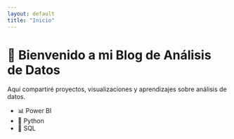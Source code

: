 ```yaml
---
layout: default
title: "Inicio"
---
```


# 👋 Bienvenido a mi Blog de Análisis de Datos
Aquí compartiré proyectos, visualizaciones y aprendizajes sobre análisis de datos.

- 📊 Power BI
- 🐍 Python
- 💾 SQL
